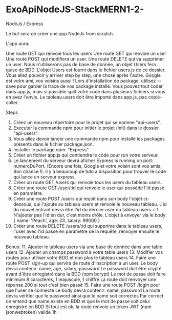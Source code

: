 # ExoApiNodeJS-StackMERN1-2-

NodeJs / Express

Le but sera de créer une app NodeJs from scratch.

L'app aura:

Une route GET qui renvoie tous les users
Une route GET qui renvoie un user
Une route POST qui modifiera un user.
Une route DELETE qui va supprimer un user.
Nous n'utiliserons pas de base de donnée, un objet Users fera guise de BDD. L'objet Users est fourni dans le fichier users.js de ce dossier. Vous allez pouvoir y arriver step by step, une chose après l'autre. Google est votre ami, vos voisins aussi ! Lors d'installation de package, utilisez --save pour garder la trace de vos package installé. Vous pouvez tout coder dans app.js, mais si possible split votre code dans plusieurs fichiers si vous en avez l'envie. Le tableau users doit être importé dans app.js, pas copié-coller.

Steps
1. Créez un nouveau répertoire pour le projet qui se nomme "api-users".
2. Executer la commande npm pour initier le projet (init) dans le dossier "api-users".
3. Vous allez devoir lancer une commande npm pour installé les packages présents dans le fichier package.json.
4. Installer le package npm: "Express".
5. Créer un fichier app.js qui contiendra le code pour run votre serveur.
6. Le lancement du serveur devra aficher Express is running on port: numeroDuPort. (Encore une fois, Google et votre voisin sont vos amis, Bon chance !). Il y a beaucoup de tuto à disposition pour trouver le code qui lance un serveur express.
7. Créer un route GET /users qui renvoie tous les users du tableau users.
8. Créer une route GET /user/:id qui renvoie le user qui posséde l'id passé en paramètre.
9. Créer une route POST /users qui reçoit dans son body l'objet ci-dessous, qui l'ajoute au tableau users et renvoie le nouveau tableau. L'id du nouvel entrant devra être l'id du dernier user du tableau users + 1. N'ajouter pas l'id en dur, c'est moins drôle. L'objet à envoyer via le body: { name: 'Peach', age: 23, salary: 99000 }
10. Créer une route DELETE /users/:id qui supprime dans le tableau users, l'user avec l'id passé en paramètre de la requête, renvoyer ensuite le nouveau tableau.

Bonus:
11. Ajouter le tableau users via une base de donnée dans une table users
12. Ajouter un champs password à votre table users
13. Modifier vos routes pour utiliser votre BDD et non plus le tableau users
14. Faire une route POST sign-up qui servira de route d'inscription à un user. Le body devra contenir: name, age, salary, password Le password doit être crypté avant d'être enregistré dans la BDD (npm bcrypt) Le mot de passe doit faire minimum 8 caractères, 1 majuscule, 1 chiffre La route doit renvoyer une réponse 200 si tout c'est bien passé
15. Faire une route POST /login pour que l'user se connecte Le body devra contenir: name, password La route devra vérifier que le password ainsi que le name soit correctes Par correct on entend que name existe en BDD et que le mot de passe soit celui enregistré en BDD Si tout est ok, la route renvoie un token JWT (npm jsonwebtoken) valide 1h

